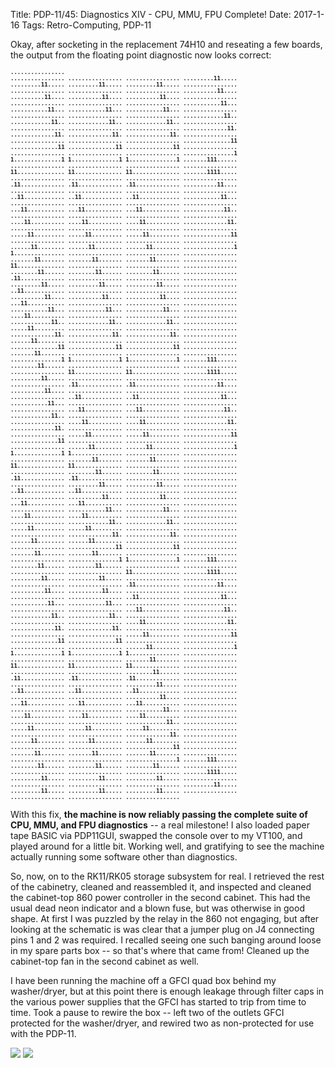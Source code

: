 Title: PDP-11/45: Diagnostics XIV - CPU, MMU, FPU Complete!
Date: 2017-1-16
Tags: Retro-Computing, PDP-11

Okay, after socketing in the replacement 74H10 and reseating a few boards, the output from the floating 
point diagnostic now looks correct:

<span style="font-size: x-small; font-family: monospace; white-space: pre; display: block; line-height: normal; font-weight: bold;">................ ................ ................ ................ .........11..... .........11..... .........11..... .........11.....
................ ................ ................ ................ ..........11.... ..........11.... ..........11.... ..........11....
................ ................ ................ ................ ...........11... ...........11... ...........11... ...........11...
................ ................ ................ ................ ............11.. ............11.. ............11.. ............11..
................ ................ ................ ................ .............11. .............11. .............11. .............11.
................ ................ ................ ................ ..............11 ..............11 ..............11 ..............11
................ ................ ................ ................ ...............1 1..............1 1..............1 1..............1
.......111...... ................ ................ ................ ................ 11.............. 11.............. 11..............
.......1111..... ................ ................ ................ ................ .11............. .11............. .11.............
..........11.... ................ ................ ................ ................ ..11............ ..11............ ..11............
...........11... ................ ................ ................ ................ ...11........... ...11........... ...11...........
............11.. ................ ................ ................ ................ ....11.......... ....11.......... ....11..........
.............11. ................ ................ ................ ................ .....11......... .....11......... .....11.........
..............11 ................ ................ ................ ................ ......11........ ......11........ ......11........
...............1 1............... ................ ................ ................ .......11....... .......11....... .......11.......
................ 11.............. ................ ................ ................ ........11...... ........11...... ........11......
................ .11............. ................ ................ ................ .........11..... .........11..... .........11.....
................ ..11............ ................ ................ ................ ..........11.... ..........11.... ..........11....
................ ...11........... ................ ................ ................ ...........11... ...........11... ...........11...
................ ....11.......... ................ ................ ................ ............11.. ............11.. ............11..
................ .....11......... ................ ................ ................ .............11. .............11. .............11.
................ ......11........ ................ ................ ................ ..............11 ..............11 ..............11
................ .......11....... ................ ................ ................ ...............1 1..............1 1..............1
.......111...... ........11...... ................ ................ ................ ................ 11.............. 11..............
.......1111..... .........11..... ................ ................ ................ ................ .11............. .11.............
..........11.... ..........11.... ................ ................ ................ ................ ..11............ ..11............
...........11... ...........11... ................ ................ ................ ................ ...11........... ...11...........
............11.. ............11.. ................ ................ ................ ................ ....11.......... ....11..........
.............11. .............11. ................ ................ ................ ................ .....11......... .....11.........
..............11 ..............11 ................ ................ ................ ................ ......11........ ......11........
...............1 1..............1 1............... ................ ................ ................ .......11....... .......11.......
................ 11.............. 11.............. ................ ................ ................ ........11...... ........11......
................ .11............. .11............. ................ ................ ................ .........11..... .........11.....
................ ..11............ ..11............ ................ ................ ................ ..........11.... ..........11....
................ ...11........... ...11........... ................ ................ ................ ...........11... ...........11...
................ ....11.......... ....11.......... ................ ................ ................ ............11.. ............11..
................ .....11......... .....11......... ................ ................ ................ .............11. .............11.
................ ......11........ ......11........ ................ ................ ................ ..............11 ..............11
................ .......11....... .......11....... ................ ................ ................ ...............1 1..............1
.......111...... ........11...... ........11...... ................ ................ ................ ................ 11..............
.......1111..... .........11..... .........11..... ................ ................ ................ ................ .11.............
..........11.... ..........11.... ..........11.... ................ ................ ................ ................ ..11............
...........11... ...........11... ...........11... ................ ................ ................ ................ ...11...........
............11.. ............11.. ............11.. ................ ................ ................ ................ ....11..........
.............11. .............11. .............11. ................ ................ ................ ................ .....11.........
..............11 ..............11 ..............11 ................ ................ ................ ................ ......11........
...............1 1..............1 1..............1 1............... ................ ................ ................ .......11.......
................ 11.............. 11.............. 11.............. ................ ................ ................ ........11......
................ .11............. .11............. .11............. ................ ................ ................ .........11.....
................ ..11............ ..11............ ..11............ ................ ................ ................ ..........11....
................ ...11........... ...11........... ...11........... ................ ................ ................ ...........11...
................ ....11.......... ....11.......... ....11.......... ................ ................ ................ ............11..
................ .....11......... .....11......... .....11......... ................ ................ ................ .............11.
................ ......11........ ......11........ ......11........ ................ ................ ................ ..............11
................ .......11....... .......11....... .......11....... ................ ................ ................ ...............1
.......111...... ........11...... ........11...... ........11...... ................ ................ ................ ................
.......1111..... .........11..... .........11..... .........11..... ................ ................ ................ ................
.........11..... .........11..... .........11..... .........11..... ................ ................ ................ ................</span>

With this fix, **the machine is now reliably passing the complete suite of CPU, MMU, and FPU diagnostics** 
-- a real milestone!  I also loaded paper tape BASIC via PDP11GUI, swapped the console over to my VT100, and
played around for a little bit.  Working well, and gratifying to see the machine actually running some
software other than diagnostics.

So, now, on to the RK11/RK05 storage subsystem for real.  I retrieved the rest of the cabinetry,
cleaned and reassembled it, and inspected and cleaned the cabinet-top 860 power controller in the second
cabinet.  This had the usual dead neon indicator and a blown fuse, but was otherwise in good shape.  At first
I was puzzled by the relay in the 860 not engaging, but after looking at the schematic is was clear that a
jumper plug on J4 connecting pins 1 and 2 was required.  I recalled seeing one such banging around loose
in my spare parts box -- so that's where that came from!  Cleaned up the cabinet-top fan in the second
cabinet as well.

I have been running the machine off a GFCI quad box behind my washer/dryer, but at this point there is enough
leakage through filter caps in the various power supplies that the GFCI has started to trip from time to time.
Took a pause to rewire the box -- left two of the outlets GFCI protected for the washer/dryer, and rewired two
as non-protected for use with the PDP-11.

[<img src='/images/pdp11/cabinets_thumbnail_tall.jpg'/>]({filename}/images/pdp11/cabinets.jpg)
[<img src='/images/pdp11/basic_thumbnail_tall.jpg'/>]({filename}/images/pdp11/basic.jpg)
